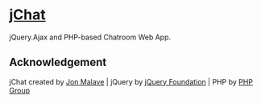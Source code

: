 # [jChat](https://github.com/jonmalave/jChat)
jQuery.Ajax and PHP-based Chatroom Web App.

## Acknowledgement

jChat created by [Jon Malave](http://jonmalave.com) | jQuery by [jQuery Foundation](https://jquery.org/team/) | PHP by [PHP Group](https://secure.php.net/) 
